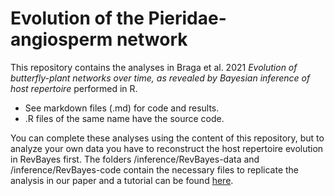 # Evolution of the Pieridae-angiosperm network

This repository contains the analyses in Braga et al. 2021 *Evolution of butterfly-plant networks over time, as revealed by Bayesian inference of host repertoire* performed in R.

- See markdown files (.md) for code and results.
- .R files of the same name have the source code. 

You can complete these analyses using the content of this repository, but to analyze your own data you have to reconstruct the host repertoire evolution in RevBayes first. The folders /inference/RevBayes-data and /inference/RevBayes-code contain the necessary files to replicate the analysis in our paper and a tutorial can be found [here](https://revbayes.github.io/tutorials/host_rep/host_rep).